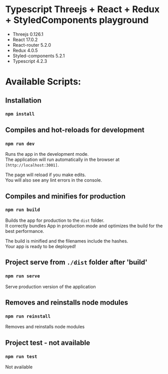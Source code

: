 # Typescript Threejs + React + Redux + StyledComponents playground
- Threejs 0.126.1
- React 17.0.2
- React-router 5.2.0
- Redux 4.0.5
- Styled-components 5.2.1
- Typescript 4.2.3

# Available Scripts:

## Installation

### `npm install`

## Compiles and hot-reloads for development

### `npm run dev`

Runs the app in the development mode.<br>
The application will run automatically in the browser at `[http://localhost:3001]`.

The page will reload if you make edits.<br>
You will also see any lint errors in the console.

## Compiles and minifies for production

### `npm run build`

Builds the app for production to the `dist` folder.<br>
It correctly bundles App in production mode and optimizes the build for the best performance.

The build is minified and the filenames include the hashes.<br>
Your app is ready to be deployed!

## Project serve from `./dist` folder after 'build'

### `npm run serve`

Serve production version of the application

## Removes and reinstalls node modules

### `npm run reinstall`

Removes and reinstalls node modules

## Project test - not available

### `npm run test`

Not available
